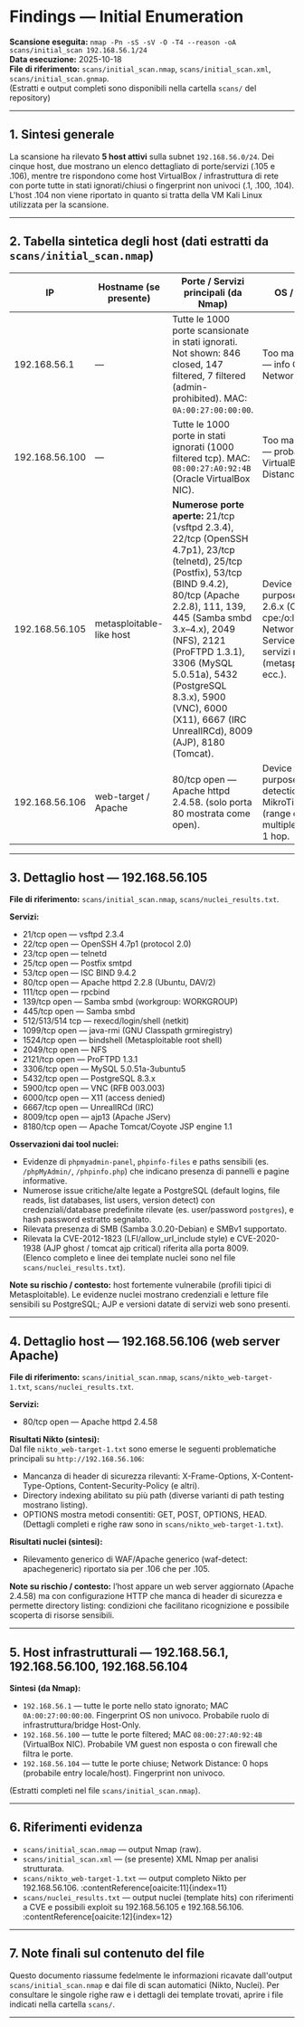 # Findings — Initial Enumeration

**Scansione eseguita:** `nmap -Pn -sS -sV -O -T4 --reason -oA scans/initial_scan 192.168.56.1/24`  
**Data esecuzione:** 2025-10-18  
**File di riferimento:** `scans/initial_scan.nmap`, `scans/initial_scan.xml`, `scans/initial_scan.gnmap`.  
(Estratti e output completi sono disponibili nella cartella `scans/` del repository)

---

## 1. Sintesi generale
La scansione ha rilevato **5 host attivi** sulla subnet `192.168.56.0/24`. Dei cinque host, due mostrano un elenco dettagliato di porte/servizi (.105 e .106), mentre tre rispondono come host VirtualBox / infrastruttura di rete con porte tutte in stati ignorati/chiusi o fingerprint non univoci (.1, .100, .104). L'host .104 non viene riportato in quanto si tratta della VM Kali Linux utilizzata per la scansione. 

---

## 2. Tabella sintetica degli host (dati estratti da `scans/initial_scan.nmap`)

| IP | Hostname (se presente) | Porte / Servizi principali (da Nmap) | OS / note di fingerprint |
|-----|------------------------|---------------------------------------|--------------------------|
| 192.168.56.1 | — | Tutte le 1000 porte scansionate in stati ignorati. Not shown: 846 closed, 147 filtered, 7 filtered (admin-prohibited). MAC: `0A:00:27:00:00:00`. | Too many fingerprints match — info OS non univoca. Network Distance: 1 hop. |
| 192.168.56.100 | — | Tutte le 1000 porte in stati ignorati (1000 filtered tcp). MAC: `08:00:27:A0:92:4B` (Oracle VirtualBox NIC). | Too many fingerprints match — probabilmente VM guest VirtualBox. Network Distance: 1 hop. |
| 192.168.56.105 | metasploitable-like host | **Numerose porte aperte:** 21/tcp (vsftpd 2.3.4), 22/tcp (OpenSSH 4.7p1), 23/tcp (telnetd), 25/tcp (Postfix), 53/tcp (BIND 9.4.2), 80/tcp (Apache 2.2.8), 111, 139, 445 (Samba smbd 3.x–4.x), 2049 (NFS), 2121 (ProFTPD 1.3.1), 3306 (MySQL 5.0.51a), 5432 (PostgreSQL 8.3.x), 5900 (VNC), 6000 (X11), 6667 (IRC UnrealIRCd), 8009 (AJP), 8180 (Tomcat). | Device type: general purpose. Running: Linux 2.6.x (OS CPE: cpe:/o:linux:linux_kernel:2.6). Network Distance: 1 hop. Service info: host names e servizi multipli (metasploitable.localdomain ecc.). |
| 192.168.56.106 | web-target / Apache | 80/tcp open — Apache httpd 2.4.58. (solo porta 80 mostrata come open). | Device type: general purpose or router. OS detection: Linux 4.x/5.x or MikroTik RouterOS 7.x (range di fingerprint multiple). Network Distance: 1 hop. |

---

## 3. Dettaglio host — 192.168.56.105
**File di riferimento:** `scans/initial_scan.nmap`, `scans/nuclei_results.txt`.

**Servizi:**
- 21/tcp open — vsftpd 2.3.4  
- 22/tcp open — OpenSSH 4.7p1 (protocol 2.0)  
- 23/tcp open — telnetd  
- 25/tcp open — Postfix smtpd  
- 53/tcp open — ISC BIND 9.4.2  
- 80/tcp open — Apache httpd 2.2.8 (Ubuntu, DAV/2)  
- 111/tcp open — rpcbind  
- 139/tcp open — Samba smbd (workgroup: WORKGROUP)  
- 445/tcp open — Samba smbd  
- 512/513/514 tcp — rexecd/login/shell (netkit)  
- 1099/tcp open — java-rmi (GNU Classpath grmiregistry)  
- 1524/tcp open — bindshell (Metasploitable root shell)  
- 2049/tcp open — NFS  
- 2121/tcp open — ProFTPD 1.3.1  
- 3306/tcp open — MySQL 5.0.51a-3ubuntu5  
- 5432/tcp open — PostgreSQL 8.3.x  
- 5900/tcp open — VNC (RFB 003.003)  
- 6000/tcp open — X11 (access denied)  
- 6667/tcp open — UnrealIRCd (IRC)  
- 8009/tcp open — ajp13 (Apache JServ)  
- 8180/tcp open — Apache Tomcat/Coyote JSP engine 1.1

**Osservazioni dai tool nuclei:**  
- Evidenze di `phpmyadmin-panel`, `phpinfo-files` e paths sensibili (es. `/phpMyAdmin/`, `/phpinfo.php`) che indicano presenza di pannelli e pagine informative.  
- Numerose issue critiche/alte legate a PostgreSQL (default logins, file reads, list databases, list users, version detect) con credenziali/database predefinite rilevate (es. user/password `postgres`), e hash password estratto segnalato.  
- Rilevata presenza di SMB (Samba 3.0.20-Debian) e SMBv1 supportato.  
- Rilevata la CVE-2012-1823 (LFI/allow_url_include style) e CVE-2020-1938 (AJP ghost / tomcat ajp critical) riferita alla porta 8009.  
(Elenco completo e linee dei template nuclei sono nel file `scans/nuclei_results.txt`).

**Note su rischio / contesto:** host fortemente vulnerabile (profili tipici di Metasploitable). Le evidenze nuclei mostrano credenziali e letture file sensibili su PostgreSQL; AJP e versioni datate di servizi web sono presenti.

---

## 4. Dettaglio host — 192.168.56.106 (web server Apache)

**File di riferimento:** `scans/initial_scan.nmap`, `scans/nikto_web-target-1.txt`, `scans/nuclei_results.txt`.

**Servizi:**
- 80/tcp open — Apache httpd 2.4.58

**Risultati Nikto (sintesi):**  
Dal file `nikto_web-target-1.txt` sono emerse le seguenti problematiche principali su `http://192.168.56.106`:  
- Mancanza di header di sicurezza rilevanti: X-Frame-Options, X-Content-Type-Options, Content-Security-Policy (e altri).  
- Directory indexing abilitato su più path (diverse varianti di path testing mostrano listing).  
- OPTIONS mostra metodi consentiti: GET, POST, OPTIONS, HEAD.  
(Dettagli completi e righe raw sono in `scans/nikto_web-target-1.txt`).

**Risultati nuclei (sintesi):**  
- Rilevamento generico di WAF/Apache generico (waf-detect: apachegeneric) riportato sia per .106 che per .105.

**Note su rischio / contesto:** l’host appare un web server aggiornato (Apache 2.4.58) ma con configurazione HTTP che manca di header di sicurezza e permette directory listing: condizioni che facilitano ricognizione e possibile scoperta di risorse sensibili.

---

## 5. Host infrastrutturali — 192.168.56.1, 192.168.56.100, 192.168.56.104

**Sintesi (da Nmap):**
- `192.168.56.1` — tutte le porte nello stato ignorato; MAC `0A:00:27:00:00:00`. Fingerprint OS non univoco. Probabile ruolo di infrastruttura/bridge Host-Only.
- `192.168.56.100` — tutte le porte filtered; MAC `08:00:27:A0:92:4B` (VirtualBox NIC). Probabile VM guest non esposta o con firewall che filtra le porte.
- `192.168.56.104` — tutte le porte chiuse; Network Distance: 0 hops (probabile entry locale/host). Fingerprint non univoco.

(Estratti completi nel file `scans/initial_scan.nmap`).

---

## 6. Riferimenti evidenza
- `scans/initial_scan.nmap` — output Nmap (raw).  
- `scans/initial_scan.xml` — (se presente) XML Nmap per analisi strutturata.  
- `scans/nikto_web-target-1.txt` — output completo Nikto per 192.168.56.106. :contentReference[oaicite:11]{index=11}  
- `scans/nuclei_results.txt` — output nuclei (template hits) con riferimenti a CVE e possibili exploit su 192.168.56.105 e 192.168.56.106. :contentReference[oaicite:12]{index=12}

---

## 7. Note finali sul contenuto del file
Questo documento riassume fedelmente le informazioni ricavate dall'output `scans/initial_scan.nmap` e dai file di scan automatici (Nikto, Nuclei). Per consultare le singole righe raw e i dettagli dei template trovati, aprire i file indicati nella cartella `scans/`.

---
